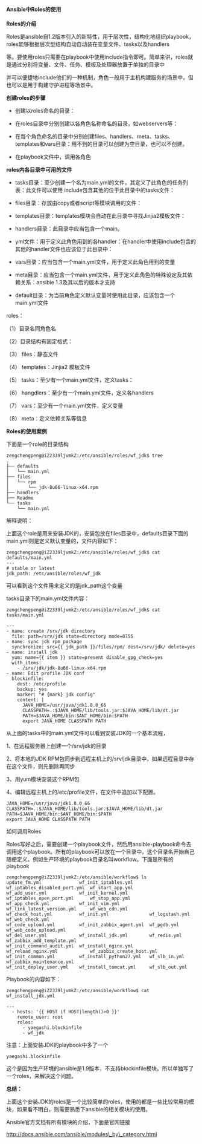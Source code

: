 #### Ansible中Roles的使用

**Roles的介绍**

Roles是ansible自1.2版本引入的新特性，用于层次性，结构化地组织playbook，roles能够根据层次型结构自动自动装在变量文件、tasks以及handlers

等。要使用roles只需要在playbook中使用include指令即可。简单来讲，roles就是通过分别将变量、文件、任务、模板及处理器放置于单独的目录中

并可以便捷地include他们的一种机制，角色一般用于主机构建服务的场景中，但也可以是用于构建守护进程等场景中。

**创建roles的步骤**

* 创建以roles命名的目录：

* 在roles目录中分别创建以各角色名称命名的目录，如webservers等：

* 在每个角色命名的目录中分别创建files、handlers、meta、tasks、templates和vars目录：用不到的目录可以创建为空目录，也可以不创建。

* 在playbook文件中，调用各角色


**roles内各目录中可用的文件**

* tasks目录：至少创建一个名为main.yml的文件，其定义了此角色的任务列表：此文件可以使用 include包含其他的位于此目录中的tasks文件：

* files目录：存放由copy或者script等模块调用的文件：

* templates目录：templates模块会自动在此目录中寻找Jinjia2模板文件：

* handlers目录：此目录中应当包含一个main。

* yml文件：用于定义此角色用到的各handler：在handler中使用include包含的其他的handler文件也应该位于此目录中：

* vars目录：应当包含一个main.yml文件，用于定义此角色用到的变量

* meta目录：应当包含一个main.yml文件，用于定义此角色的特殊设定及其依赖关系：ansible 1.3及其以后的版本才支持

* default目录：为当前角色定义默认变量时使用此目录，应该包含一个main.yml文件


roles：

（1）目录名同角色名

（2）目录结构有固定格式：

（3） files：静态文件

（4） templates：Jinjia2 模板文件

（5） tasks：至少有一个main.yml文件，定义tasks：

（6） hangdlers：至少有一个main.yml文件，定义各handlers

（7） vars：至少有一个main.yml文件，定义变量

（8） meta：定义依赖关系等信息

**Roles的使用案例**

下面是一个role的目录结构

```
zengchengpeng@iZ2339ljvmkZ:/etc/ansible/roles/wf_jdk$ tree
.
├── defaults
│   └── main.yml
├── files
│   └── rpm
│       └── jdk-8u66-linux-x64.rpm
├── handlers
├── Readme
└── tasks
    └── main.yml
```

解释说明：

上面这个role是用来安装JDK的，安装包放在files目录中，defaults目录下面的main.yml则是定义默认变量的，文件内容如下：

```
zengchengpeng@iZ2339ljvmkZ:/etc/ansible/roles/wf_jdk$ cat defaults/main.yml 
---
# stable or latest
jdk_path: /etc/ansible/roles/wf_jdk
```

可以看到这个文件用来定义的是jdk\_path这个变量

tasks目录下的main.yml文件内容：

```
zengchengpeng@iZ2339ljvmkZ:/etc/ansible/roles/wf_jdk$ cat tasks/main.yml
```

```
---
- name: create /srv/jdk directory
  file: path=/srv/jdk state=directory mode=0755
- name: sync jdk rpm package
  synchronize: src={{ jdk_path }}/files/rpm/ dest=/srv/jdk/ delete=yes
- name: install jdk
  yum: name={{ item }} state=present disable_gpg_check=yes
  with_items:
    - /srv/jdk/jdk-8u66-linux-x64.rpm
- name: Edit profile JDK conf
  blockinfile:
    dest: /etc/profile
    backup: yes
    marker: "# {mark} jdk config"
    content: |
      JAVA_HOME=/usr/java/jdk1.8.0_66
      CLASSPATH=.:$JAVA_HOME/lib/tools.jar:$JAVA_HOME/lib/dt.jar
      PATH=$JAVA_HOME/bin:$ANT_HOME/bin:$PATH
      export JAVA_HOME CLASSPATH PATH
```

从上面的tasks中的main.yml文件可以看到安装JDK的一个基本流程，

1、在远程服务器上创建一个\/srv\/jdk的目录

2、将本地的JDK RPM包同步到远程主机上的\/srv\/jdk目录中，如果远程目录中存在这个文件，则先删除再同步

3、用yum模块安装这个RPM包

4、编辑远程主机上的\/etc\/profile文件，在文件中追加以下配置。

```
JAVA_HOME=/usr/java/jdk1.8.0_66
CLASSPATH=.:$JAVA_HOME/lib/tools.jar:$JAVA_HOME/lib/dt.jar
PATH=$JAVA_HOME/bin:$ANT_HOME/bin:$PATH
export JAVA_HOME CLASSPATH PATH
```

如何调用Roles

Roles写好之后，需要创建一个playbook文件，然后用ansible-playbook命令去调用这个playbook。所有的playbook可以放在一个目录中，这个目录名开始自己随便定义。例如生产环境的playbook目录名叫workflow。下面是所有的playbook

```
zengchengpeng@iZ2339ljvmkZ:/etc/ansible/workflow$ ls
update_fm.yml              wf_init_iptables.yml      wf_iptables_disabled_port.yml  wf_start_app.yml
wf_add_user.yml            wf_init_kernel.yml        wf_iptables_open_port.yml      wf_stop_app.yml
wf_app_check.yml           wf_init_vim.yml           wf_link_latest_version.yml     wf_web_cdn.yml
wf_check_host.yml          wf_init.yml               wf_logstash.yml                wf_web_check.yml
wf_code_upload.yml         wf_init_zabbix_agent.yml  wf_pgdb.yml                    wf_web_code_upload.yml
wf_del_user.yml            wf_install_jdk.yml        wf_redis.yml                   wf_zabbix_add_template.yml
wf_init_command_audit.yml  wf_install_nginx.yml      wf_reload_nginx.yml            wf_zabbix_create_host.yml
wf_init_common.yml         wf_install_python27.yml   wf_slb_in.yml                  wf_zabbix_maintenance.yml
wf_init_deploy_user.yml    wf_install_tomcat.yml     wf_slb_out.yml
```

Playbook的内容如下：

```
zengchengpeng@iZ2339ljvmkZ:/etc/ansible/workflow$ cat wf_install_jdk.yml
```

```
---
  - hosts: '{{ HOST if HOST|length()>0 }}'
    remote_user: root
    roles:
      - yaegashi.blockinfile
      - wf_jdk
```

注意：上面安装JDK的playbook中多了一个

```
yaegashi.blockinfile
```

这个是因为生产环境的ansible是1.9版本，不支持blockinfile模块。所以单独写了一个roles，来解决这个问题。

**总结：**

上面这个安装JDK的roles是一个比较简单的roles，使用的都是一些比较常用的模块，如果看不明白，则需要熟悉下ansible的相关模块的使用。

Ansible官方文档有所有模块的介绍，下面是官网链接

http://docs.ansible.com/ansible/modules\_by\_category.html

